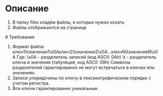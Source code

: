 
# Описание
<ol>
  <li>В папку files кладём файлы, в которых нужно искать</li>
  <li>Файлы отображаются на странице</li>
</ol>
# Требования
<ol>
  <li>Формат файла: ключ1\tзначение1\x0Aключ2\tзначение2\x0A...ключN\tзначениеN\x0A Где: \x0A - разделитель записей (код ASCII: 0Ah) \t - разделитель ключа и значения (табуляция, код ASCII: 09h) Символы разделителей гарантированно не могут встречаться в ключах или значениях.</li>
  <li>Записи упорядочены по ключу в лексикографическом порядке с учетом регистра.</li>
  <li>Все ключи гарантированно уникальные.</li>
</ol>
